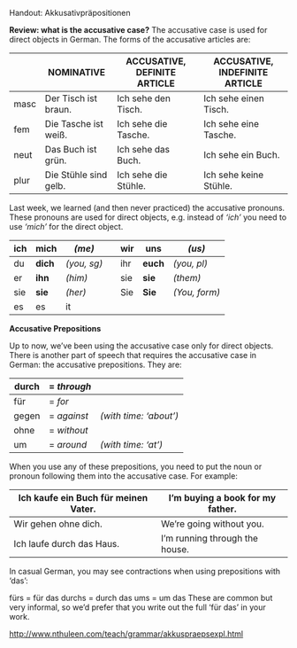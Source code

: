 Handout: Akkusativpräpositionen

**Review: what is the accusative case?** The accusative case is used for direct objects in German. The forms of the accusative articles are:

|      | NOMINATIVE            | ACCUSATIVE, DEFINITE ARTICLE | ACCUSATIVE, INDEFINITE ARTICLE |
| ---- | --------------------- | ---------------------------- | ------------------------------ |
| masc | Der Tisch ist braun.  | Ich sehe den Tisch.          | Ich sehe einen Tisch.          |
| fem  | Die Tasche ist weiß.  | Ich sehe die Tasche.         | Ich sehe eine Tasche.          |
| neut | Das Buch ist grün.    | Ich sehe das Buch.           | Ich sehe ein Buch.             |
| plur | Die Stühle sind gelb. | Ich sehe die Stühle.         | Ich sehe keine Stühle.         |

Last week, we learned (and then never practiced) the accusative pronouns. These pronouns are used for direct objects, e.g. instead of *‘ich’* you need to use *‘mich’* for the direct object.

| ich  | **mich** | *(me)*      |      | wir  | **uns**  | *(us)*        |
| ---- | -------- | ----------- | ---- | ---- | -------- | ------------- |
| du   | **dich** | *(you, sg)* |      | ihr  | **euch** | *(you, pl)*   |
| er   | **ihn**  | *(him)*     |      | sie  | **sie**  | *(them)*      |
| sie  | **sie**  | *(her)*     |      | Sie  | **Sie**  | *(You, form)* |
| es   | es       | it          |      |      |          |               |

**Accusative Prepositions**

Up to now, we’ve been using the accusative case only for direct objects. There is another part of speech that requires the accusative case in German: the accusative prepositions. They are:

| durch | = *through* |                        |
| ----- | ----------- | ---------------------- |
| für   | = *for*     |                        |
| gegen | = *against* | *(with time: ‘about’)* |
| ohne  | = *without* |                        |
| um    | = *around*  | *(with time: ‘at’)*    |

When you use any of these prepositions, you need to put the noun or pronoun following them into the accusative case. For example:

| Ich kaufe ein Buch für meinen Vater. | I’m buying a book for my father. |
| ------------------------------------ | -------------------------------- |
| Wir gehen ohne dich.                 | We’re going without you.         |
| Ich laufe durch das Haus.            | I’m running through the house.   |

In casual German, you may see contractions when using prepositions with ‘das’:

fürs = für das        durchs = durch das        ums = um das
These are common but very informal, so we’d prefer that you write out the full ‘für das’ in your work.



http://www.nthuleen.com/teach/grammar/akkuspraepsexpl.html